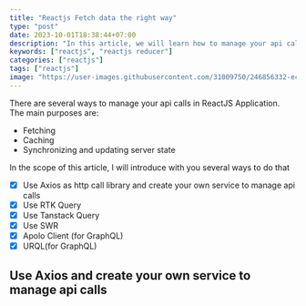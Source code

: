 ```yaml
---
title: "Reactjs Fetch data the right way"
type: "post"
date: 2023-10-01T18:38:44+07:00
description: "In this article, we will learn how to manage your api calls in Reactjs applications"
keywords: ["reactjs", "reactjs reducer"]
categories: ["reactjs"]
tags: ["reactjs"]
image: "https://user-images.githubusercontent.com/31009750/246856332-ece36caa-82ef-4a4f-86d9-9dad4a108929.png"
---
```


There are several ways to manage your api calls in ReactJS Application. The main purposes are:

- Fetching
- Caching
- Synchronizing and updating server state

In the scope of this article, I will introduce with you several ways to do that

- [x] Use Axios as http call library and create your own service to manage api calls
- [x] Use RTK Query
- [x] Use Tanstack Query
- [x] Use SWR
- [x] Apolo Client (for GraphQL)
- [x] URQL(for GraphQL)

## Use Axios and create your own service to manage api calls

